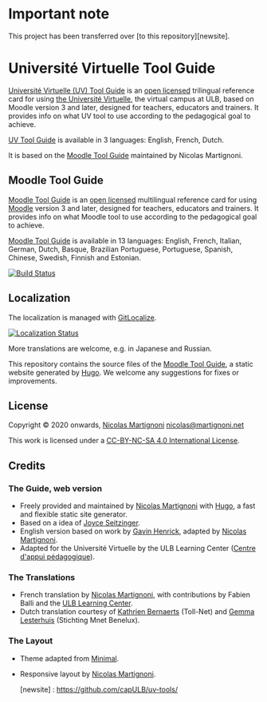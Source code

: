 # Important note

This project has been transferred over [to this repository][newsite].

# Université Virtuelle Tool Guide

[Université Virtuelle (UV) Tool Guide][site] is an [open licensed][cc] trilingual reference card for using [the Université Virtuelle][UV], the virtual campus at ULB, based on Moodle version 3 and later, designed for teachers, educators and trainers. It provides info on what UV tool to use according to the pedagogical goal to achieve.

[UV Tool Guide][site] is available in 3 languages: English, French, Dutch.

It is based on the [Moodle Tool Guide][site2] maintained by Nicolas Martignoni.

## Moodle Tool Guide

[Moodle Tool Guide][site2] is an [open licensed][cc] multilingual reference card for using [Moodle][moodle] version 3 and later, designed for teachers, educators and trainers. It provides info on what Moodle tool to use according to the pedagogical goal to achieve.

[Moodle Tool Guide][site2] is available in 13 languages: English, French, Italian, German, Dutch, Basque, Brazilian Portuguese, Portuguese, Spanish, Chinese, Swedish, Finnish and Estonian.

[![Build Status](https://github.com/martignoni/moodle-tool-guide/workflows/Hugo%20CI%20&%20deploy/badge.svg)](https://github.com/martignoni/moodle-tool-guide/actions?query=workflow%3A%22Hugo+CI+%26+deploy%22)

## Localization

The localization is managed with [GitLocalize](https://gitlocalize.com/repo/5841/lang).

[![Localization Status](https://gitlocalize.com/repo/5841/whole_project/badge.svg)](https://gitlocalize.com/repo/5841/)

More translations are welcome, e.g. in Japanese and Russian.

This repository contains the source files of the [Moodle Tool Guide][site], a static website generated by [Hugo]. We welcome any suggestions for fixes or improvements.

## License

Copyright © 2020 onwards, [Nicolas Martignoni][nm] <nicolas@martignoni.net>

This work is licensed under a [CC-BY-NC-SA 4.0 International License][cc].

## Credits

### The Guide, web version

- Freely provided and maintained by [Nicolas Martignoni][nm] with [Hugo][hugo], a fast and flexible static site generator.
- Based on a idea of [Joyce Seitzinger](https://twitter.com/catspyjamasnz).
- English version based on work by [Gavin Henrick](https://twitter.com/ghenrick), adapted by [Nicolas Martignoni][nm].
- Adapted for the Université Virtuelle by the ULB Learning Center ([Centre d'appui pédagogique][CAP]).

### The Translations

- French translation by [Nicolas Martignoni][nm], with contributions by Fabien Balli and the [ULB Learning Center][CAP].
- Dutch translation courtesy of [Kathrien Bernaerts](https://twitter.com/kbernaerts) (Toll-Net) and [Gemma Lesterhuis](https://twitter.com/BeneluxMnet) (Stichting Mnet Benelux).

### The Layout

- Theme adapted from [Minimal](https://github.com/calintat/minimal).
- Responsive layout by [Nicolas Martignoni][nm].

  [site]: https://w3cdotorg.github.io/uv-tools/
  [site2]: https://moodletoolguide.net
  [cc]: https://creativecommons.org/licenses/by-nc-sa/4.0/
  [hugo]: https://gohugo.io/
  [nm]: https://blog.martignoni.net/a-propos/
  [UV]: https://uv.ulb.ac.be/
  [moodle]: https://moodle.org/
  [CAP]: https://www.ulb.be/fr/l-ulb-et-l-ecole/cap-centre-d-appui-pedagogique
  [newsite] : https://github.com/capULB/uv-tools/
